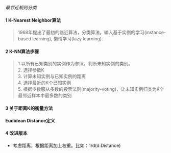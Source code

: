 *最邻近规则分类*

#### 1 K-Nearest Neighbor算法
> 1968年提出了最初的临近算法，分类算法。输入基于实例的学习(instance-based learning), 懒惰学习(lazy learning).

#### 2 K-NN算法步骤
>1.以所有已知类别的实例作为参照，判断未知实例的类别。<br>
>2. 选择参数K<br>
>3. 计算未知实例与已知实例的距离<br>
>4. 选择最近的K个已知实例<br>
>5. 根据少数服从多数的投票法则(majority-voting)，让未知实例归类为K个最邻近样本中最多数的类别

#### 3 关于距离K的衡量方法
  **Eudidean Distance定义**
  
#### 4 改进版本
* 考虑距离，根据距离加上权重。比如：1/d(d:Distance)
